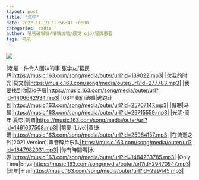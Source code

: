 ```yaml
---
layout: post
title: "流年"
date: 2022-11-19 12:56:47 +0800
categories: radio
author: 吼吼破喉咙/啃啃坑坑/感觉jojo/冒牌患者
tags: 吼吼
---
```

![]({{site.baseurl}}/images/cover_20221119.jpg)

|老是一件令人回味的事|张学友/葛民辉|https://music.163.com/song/media/outer/url?id=189022.mp3|
|欠我的时光|莫文蔚|https://music.163.com/song/media/outer/url?id=277783.mp3|
|我要找到你|Zic子晨|https://music.163.com/song/media/outer/url?id=1406642934.mp3|
|08年我们结婚|逃跑计划|https://music.163.com/song/media/outer/url?id=25707147.mp3|
|傲寒|马頔|https://music.163.com/song/media/outer/url?id=29715559.mp3|
|光阴·流年·夏恋|刺猬|https://music.163.com/song/media/outer/url?id=1461637508.mp3|
|剪爱 (Live)|黄绮珊|https://music.163.com/song/media/outer/url?id=25984157.mp3|
|在流逝之外(2021 Version)|声音碎片乐队|https://music.163.com/song/media/outer/url?id=1847982031.mp3|
|你有時間嗎|水源|https://music.163.com/song/media/outer/url?id=1484233785.mp3|
|Only Time|Enya|https://music.163.com/song/media/outer/url?id=29470947.mp3|
|流年|王菲|https://music.163.com/song/media/outer/url?id=299445.mp3|

